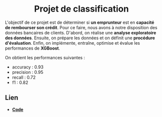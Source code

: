 <h1 align="center">Projet de classification</h1>

L'objectif de ce projet est de déterminer si <b>un emprunteur</b> est en <b>capacité de rembourser son crédit</b>. Pour ce faire, nous avons à notre disposition des données bancaires de clients. D'abord, on réalise une <b>analyse exploratoire des données</b>. Ensuite, on prépare les données et on définit une <b>procédure d'évaluation</b>. Enfin, on implémente, entraîne, optimise et évalue les performances de <b>XGBoost</b>. 

On obtient les performances suivantes : 
- accuracy : 0.93
- precision : 0.95
- recall : 0.72
- f1 : 0.82

## Lien

- [**Code**](https://github.com/marcberret/project_credit_risk_classification/blob/main/main.ipynb)

